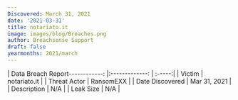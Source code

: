 ```yaml
---
Discovered: March 31, 2021
date: '2021-03-31'
title: notariato.it
image: images/blog/Breaches.png
author: Breachsense Support
draft: false
yearmonths: 2021/march
---
```


| Data Breach Report------------:   |:-------------:    | :-----:|
| Victim    | notariato.it      | 
| Threat Actor    | RansomEXX      | 
| Date Discovered    | Mar 31, 2021      | 
| Description    | N/A      | 
| Leak Size    | N/A      | 

